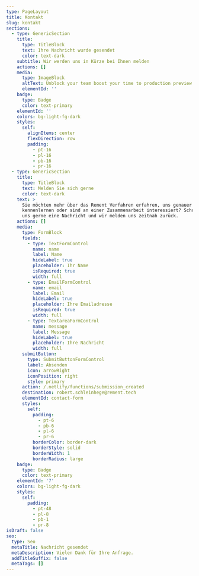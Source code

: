 ```yaml
---
type: PageLayout
title: Kontakt
slug: kontakt
sections:
  - type: GenericSection
    title:
      type: TitleBlock
      text: Ihre Nachricht wurde gesendet
      color: text-dark
    subtitle: Wir werden uns in Kürze bei Ihnen melden
    actions: []
    media:
      type: ImageBlock
      altText: Unblock your team boost your time to production preview
      elementId: ''
    badge:
      type: Badge
      color: text-primary
    elementId: ''
    colors: bg-light-fg-dark
    styles:
      self:
        alignItems: center
        flexDirection: row
        padding:
          - pt-16
          - pl-16
          - pb-16
          - pr-16
  - type: GenericSection
    title:
      type: TitleBlock
      text: Melden Sie sich gerne
      color: text-dark
    text: >
      Sie möchten mehr über das Rement Verfahren erfahren, uns genauer
      kennenlernen oder sind an einer Zusammenarbeit interessiert? Schreiben Sie
      uns gerne eine Nachricht und wir melden uns zeitnah zurück.
    actions: []
    media:
      type: FormBlock
      fields:
        - type: TextFormControl
          name: name
          label: Name
          hideLabel: true
          placeholder: Ihr Name
          isRequired: true
          width: full
        - type: EmailFormControl
          name: email
          label: Email
          hideLabel: true
          placeholder: Ihre Emailadresse
          isRequired: true
          width: full
        - type: TextareaFormControl
          name: message
          label: Message
          hideLabel: true
          placeholder: Ihre Nachricht
          width: full
      submitButton:
        type: SubmitButtonFormControl
        label: Absenden
        icon: arrowRight
        iconPosition: right
        style: primary
      action: /.netlify/functions/submission_created
      destination: robert.schleinhege@rement.tech
      elementId: contact-form
      styles:
        self:
          padding:
            - pt-6
            - pb-6
            - pl-6
            - pr-6
          borderColor: border-dark
          borderStyle: solid
          borderWidth: 1
          borderRadius: large
    badge:
      type: Badge
      color: text-primary
    elementId: '7'
    colors: bg-light-fg-dark
    styles:
      self:
        padding:
          - pt-48
          - pl-8
          - pb-1
          - pr-8
isDraft: false
seo:
  type: Seo
  metaTitle: Nachricht gesendet
  metaDescription: Vielen Dank für Ihre Anfrage.
  addTitleSuffix: false
  metaTags: []
---
```

